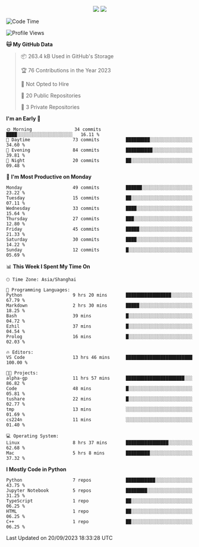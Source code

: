 <p align="center">
    <img src = "https://github-readme-stats.vercel.app/api?username=Zheng-Yi-git&show_icons=true&theme=yeblu&hide_border=true&count_private=true">
    <img src = "https://github-readme-stats.vercel.app/api/top-langs/?username=Zheng-Yi-git&hide=html,css&theme=yeblu&layout=compact&hide_border=true&count_private=true&langs_count=8">
</p>

<!--START_SECTION:waka-->
![Code Time](http://img.shields.io/badge/Code%20Time-719%20hrs%2025%20mins-blue)

![Profile Views](http://img.shields.io/badge/Profile%20Views-12-blue)

**🐱 My GitHub Data** 

> 📦 263.4 kB Used in GitHub's Storage 
 > 
> 🏆 76 Contributions in the Year 2023
 > 
> 🚫 Not Opted to Hire
 > 
> 📜 20 Public Repositories 
 > 
> 🔑 3 Private Repositories 
 > 
**I'm an Early 🐤** 

```text
🌞 Morning                34 commits          ████░░░░░░░░░░░░░░░░░░░░░   16.11 % 
🌆 Daytime                73 commits          █████████░░░░░░░░░░░░░░░░   34.60 % 
🌃 Evening                84 commits          ██████████░░░░░░░░░░░░░░░   39.81 % 
🌙 Night                  20 commits          ██░░░░░░░░░░░░░░░░░░░░░░░   09.48 % 
```
📅 **I'm Most Productive on Monday** 

```text
Monday                   49 commits          ██████░░░░░░░░░░░░░░░░░░░   23.22 % 
Tuesday                  15 commits          ██░░░░░░░░░░░░░░░░░░░░░░░   07.11 % 
Wednesday                33 commits          ████░░░░░░░░░░░░░░░░░░░░░   15.64 % 
Thursday                 27 commits          ███░░░░░░░░░░░░░░░░░░░░░░   12.80 % 
Friday                   45 commits          █████░░░░░░░░░░░░░░░░░░░░   21.33 % 
Saturday                 30 commits          ████░░░░░░░░░░░░░░░░░░░░░   14.22 % 
Sunday                   12 commits          █░░░░░░░░░░░░░░░░░░░░░░░░   05.69 % 
```


📊 **This Week I Spent My Time On** 

```text
🕑︎ Time Zone: Asia/Shanghai

💬 Programming Languages: 
Python                   9 hrs 20 mins       █████████████████░░░░░░░░   67.79 % 
Markdown                 2 hrs 30 mins       █████░░░░░░░░░░░░░░░░░░░░   18.25 % 
Bash                     39 mins             █░░░░░░░░░░░░░░░░░░░░░░░░   04.72 % 
Ezhil                    37 mins             █░░░░░░░░░░░░░░░░░░░░░░░░   04.54 % 
Prolog                   16 mins             █░░░░░░░░░░░░░░░░░░░░░░░░   02.03 % 

🔥 Editors: 
VS Code                  13 hrs 46 mins      █████████████████████████   100.00 % 

🐱‍💻 Projects: 
alpha-gp                 11 hrs 57 mins      ██████████████████████░░░   86.82 % 
Code                     48 mins             █░░░░░░░░░░░░░░░░░░░░░░░░   05.81 % 
tushare                  22 mins             █░░░░░░░░░░░░░░░░░░░░░░░░   02.77 % 
tmp                      13 mins             ░░░░░░░░░░░░░░░░░░░░░░░░░   01.69 % 
cs224n                   11 mins             ░░░░░░░░░░░░░░░░░░░░░░░░░   01.40 % 

💻 Operating System: 
Linux                    8 hrs 37 mins       ████████████████░░░░░░░░░   62.68 % 
Mac                      5 hrs 8 mins        █████████░░░░░░░░░░░░░░░░   37.32 % 
```

**I Mostly Code in Python** 

```text
Python                   7 repos             ███████████░░░░░░░░░░░░░░   43.75 % 
Jupyter Notebook         5 repos             ████████░░░░░░░░░░░░░░░░░   31.25 % 
TypeScript               1 repo              ██░░░░░░░░░░░░░░░░░░░░░░░   06.25 % 
HTML                     1 repo              ██░░░░░░░░░░░░░░░░░░░░░░░   06.25 % 
C++                      1 repo              ██░░░░░░░░░░░░░░░░░░░░░░░   06.25 % 
```




 Last Updated on 20/09/2023 18:33:28 UTC
<!--END_SECTION:waka-->
